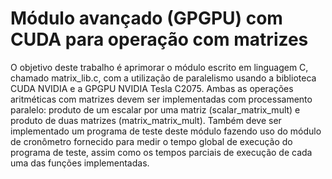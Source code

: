 # Módulo avançado (GPGPU) com CUDA para operação com matrizes

O objetivo deste trabalho é aprimorar o módulo escrito em linguagem C, chamado matrix_lib.c, com a utilização de paralelismo usando a biblioteca CUDA NVIDIA e a GPGPU NVIDIA Tesla C2075. Ambas as operações aritméticas com matrizes devem ser implementadas com processamento paralelo: produto de um escalar por uma matriz (scalar_matrix_mult) e produto de duas matrizes (matrix_matrix_mult). Também deve ser implementado um programa de teste deste módulo fazendo uso do módulo de cronômetro fornecido para medir o tempo global de execução do programa de teste, assim como os tempos parciais de execução de cada uma das funções implementadas.

